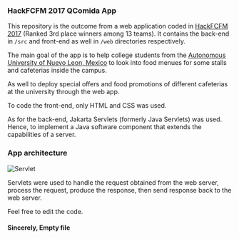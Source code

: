### HackFCFM 2017 QComida App 

This repository is the outcome from a web application coded in [HackFCFM 2017](http://www.fcfm.uanl.mx/es/hack-fcfm-2017) (Ranked 3rd place winners among 13 teams). It contains the back-end in ```/src``` and front-end as well in ```/web``` directories respectively.

The main goal of the app is to help college students from the [Autonomous University of Nuevo Leon, Mexico](https://www.uanl.mx/) to look into food menues for some stalls and cafeterias inside the campus. 

As well to deploy special offers and food promotions of different cafeterias at the university through the web app.

To code the front-end, only HTML and CSS was used.

As for the back-end, Jakarta Servlets (formerly Java Servlets) was used. Hence, to implement a Java software component that extends the capabilities of a server.

 
### App architecture 

![Servlet](https://media.geeksforgeeks.org/wp-content/uploads/Untitled-Diagram-14-300x225.png)

Servlets were used to handle the request obtained from the web server, process the request, produce the response, then send response back to the web server.

Feel free to edit the code.
#### Sincerely, Empty file

